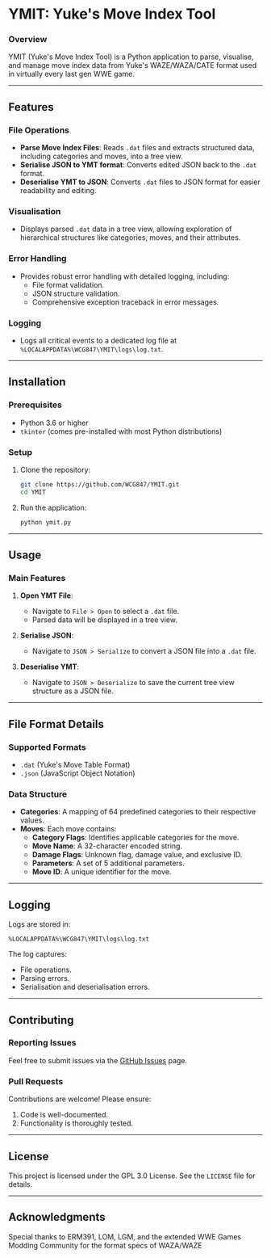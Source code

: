 # YMIT: Yuke's Move Index Tool

### Overview
YMIT (Yuke's Move Index Tool) is a Python application to parse, visualise, and manage move index data from Yuke's WAZE/WAZA/CATE format used in virtually every last gen WWE game.

---

## Features

### File Operations
- **Parse Move Index Files**: Reads `.dat` files and extracts structured data, including categories and moves, into a tree view.
- **Serialise JSON to YMT format**: Converts edited JSON back to the `.dat` format.
- **Deserialise YMT to JSON**: Converts `.dat` files to JSON format for easier readability and editing.

### Visualisation
- Displays parsed `.dat` data in a tree view, allowing exploration of hierarchical structures like categories, moves, and their attributes.

### Error Handling
- Provides robust error handling with detailed logging, including:
  - File format validation.
  - JSON structure validation.
  - Comprehensive exception traceback in error messages.

### Logging
- Logs all critical events to a dedicated log file at `%LOCALAPPDATA%\WCG847\YMIT\logs\log.txt`.

---

## Installation

### Prerequisites
- Python 3.6 or higher
- `tkinter` (comes pre-installed with most Python distributions)

### Setup
1. Clone the repository:
   ```bash
   git clone https://github.com/WCG847/YMIT.git
   cd YMIT
   ```
2. Run the application:
   ```bash
   python ymit.py
   ```

---

## Usage

### Main Features

1. **Open YMT File**:
   - Navigate to `File > Open` to select a `.dat` file.
   - Parsed data will be displayed in a tree view.

2. **Serialise JSON**:
   - Navigate to `JSON > Serialize` to convert a JSON file into a `.dat` file.

3. **Deserialise YMT**:
   - Navigate to `JSON > Deserialize` to save the current tree view structure as a JSON file.

---

## File Format Details

### Supported Formats
- `.dat` (Yuke's Move Table Format)
- `.json` (JavaScript Object Notation)

### Data Structure
- **Categories**: A mapping of 64 predefined categories to their respective values.
- **Moves**: Each move contains:
  - **Category Flags**: Identifies applicable categories for the move.
  - **Move Name**: A 32-character encoded string.
  - **Damage Flags**: Unknown flag, damage value, and exclusive ID.
  - **Parameters**: A set of 5 additional parameters.
  - **Move ID**: A unique identifier for the move.

---

## Logging

Logs are stored in:
```
%LOCALAPPDATA%\WCG847\YMIT\logs\log.txt
```
The log captures:
- File operations.
- Parsing errors.
- Serialisation and deserialisation errors.

---

## Contributing

### Reporting Issues
Feel free to submit issues via the [GitHub Issues](https://github.com/WCG847/YMIT/issues) page.

### Pull Requests
Contributions are welcome! Please ensure:
1. Code is well-documented.
2. Functionality is thoroughly tested.

---

## License

This project is licensed under the GPL 3.0 License. See the `LICENSE` file for details.

---

## Acknowledgments

Special thanks to ERM391, LOM, LGM, and the extended WWE Games Modding Community for the format specs of WAZA/WAZE